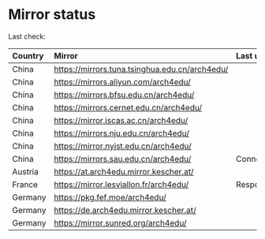 <script src="./time.js"></script>
# Mirror status
Last check: <script type="text/javascript">localize(1742953914.319436);</script>

|Country|Mirror|Last update|
|:------|:-----|:----------|
|China|https://mirrors.tuna.tsinghua.edu.cn/arch4edu/|<script type="text/javascript">localize(1742928426);</script>|
|China|https://mirrors.aliyun.com/arch4edu/|<script type="text/javascript">localize(1742928426);</script>|
|China|https://mirrors.bfsu.edu.cn/arch4edu/|<script type="text/javascript">localize(1742928426);</script>|
|China|https://mirrors.cernet.edu.cn/arch4edu/|<script type="text/javascript">localize(1742928426);</script>|
|China|https://mirror.iscas.ac.cn/arch4edu/|<script type="text/javascript">localize(1742928426);</script>|
|China|https://mirrors.nju.edu.cn/arch4edu/|<script type="text/javascript">localize(1742885206);</script>|
|China|https://mirror.nyist.edu.cn/arch4edu/|<script type="text/javascript">localize(1742885206);</script>|
|China|https://mirrors.sau.edu.cn/arch4edu/|ConnectionError|
|Austria|https://at.arch4edu.mirror.kescher.at/|<script type="text/javascript">localize(1742928426);</script>|
|France|https://mirror.lesviallon.fr/arch4edu/|Response 502|
|Germany|https://pkg.fef.moe/arch4edu/|<script type="text/javascript">localize(1742928426);</script>|
|Germany|https://de.arch4edu.mirror.kescher.at/|<script type="text/javascript">localize(1742928426);</script>|
|Germany|https://mirror.sunred.org/arch4edu/|<script type="text/javascript">localize(1742928426);</script>|

<script src="./tablefilter/tablefilter.js"></script>
<script src="./table.js"></script>